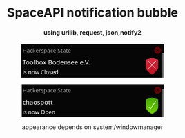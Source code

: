 <h1 style="text-align: center;">SpaceAPI notification bubble</h1>
<h4 style="text-align: center;">using urllib, request, json,notify2</h4>
<p><img style="display: block; margin-left: auto; margin-right: auto;" src="https://raw.githubusercontent.com/HammiKnuff/SpaceAPI-notification-bubble/master/examples.png" alt="" width="331" height="169" /></p>
<p style="text-align: center;">appearance depends on system/windowmanager</p>
